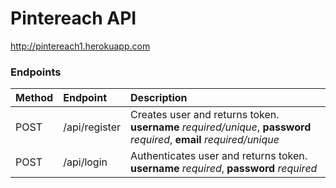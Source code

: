# Pintereach API

http://pintereach1.herokuapp.com

### Endpoints

| Method | Endpoint      | Description                                                                                                          |
| :----- | :------------ | :------------------------------------------------------------------------------------------------------------------- |
| POST   | /api/register | Creates user and returns token. **username** _required/unique_, **password** _required_, **email** _required/unique_ |
| POST   | /api/login    | Authenticates user and returns token. **username** _required_, **password** _required_                               |
